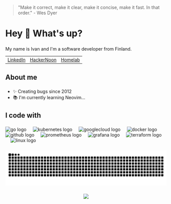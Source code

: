 > "Make it correct, make it clear, make it concise, make it fast. In that order." - Wes Dyer

# Hey 👋 What's up?

###

My name is Ivan and I'm a software developer from Finland.

<center>
  <table>
    <tbody>
      <tr class="odd">
        <td style="text-align: center;"><a href="https://www.linkedin.com/in/ivanlemeshev/">LinkedIn</a></td>
        <td style="text-align: center;"><a href="https://hackernoon.com/u/ivanlemeshev">HackerNoon</a></td>
         <td style="text-align: center;"><a href="https://github.com/ivanlemeshev/homelab">Homelab</a></td>
      </tr>
    </tbody>
  </table>
</center>

###

## About me

###

- ✨ Creating bugs since 2012
- 📚 I'm currently learning Neovim...
<!-- - 🎯 Goals: ... 
- 🎲 Fun fact: ... -->

###

## I code with

###

<div align="left">
  <img src="https://cdn.jsdelivr.net/gh/devicons/devicon/icons/go/go-original.svg" height="40" alt="go logo"  />
  <img width="12" />
  <img src="https://cdn.jsdelivr.net/gh/devicons/devicon/icons/kubernetes/kubernetes-plain.svg" height="40" alt="kubernetes logo"  />
  <img width="12" />
  <img src="https://cdn.jsdelivr.net/gh/devicons/devicon/icons/googlecloud/googlecloud-original.svg" height="40" alt="googlecloud logo"  />
  <img width="12" />
  <img src="https://cdn.jsdelivr.net/gh/devicons/devicon/icons/docker/docker-original.svg" height="40" alt="docker logo"  />
  <img width="12" />
  <img src="https://cdn.jsdelivr.net/gh/devicons/devicon/icons/github/github-original.svg" height="40" alt="github logo"  />
  <img width="12" />
  <img src="https://cdn.jsdelivr.net/gh/devicons/devicon/icons/prometheus/prometheus-original.svg" height="40" alt="prometheus logo"  />
  <img width="12" />
  <img src="https://cdn.jsdelivr.net/gh/devicons/devicon/icons/grafana/grafana-original.svg" height="40" alt="grafana logo"  />
  <img width="12" />
  <img src="https://cdn.jsdelivr.net/gh/devicons/devicon/icons/terraform/terraform-original.svg" height="40" alt="terraform logo"  />
  <img width="12" />
  <img src="https://cdn.jsdelivr.net/gh/devicons/devicon/icons/linux/linux-original.svg" height="40" alt="linux logo"  />
</div>

###

<img src="https://github.com/ivanlemeshev/ivanlemeshev/blob/output/github-contribution-grid-snake-dark.svg" alt="Snake animation" />

###

<div align="center">
  <img src="https://profile-counter.glitch.me/ivanlemeshev/count.svg?"/>
</div>

###

<!--
**ivanlemeshev/ivanlemeshev** is a ✨ _special_ ✨ repository because its `README.md` (this file) appears on your GitHub profile.

Here are some ideas to get you started:

- 🌱 I’m currently learning ...
- 👯 I’m looking to collaborate on ...
- 🤔 I’m looking for help with ...
- 💬 Ask me about ...
- 😄 Pronouns: ...
- ⚡ Fun fact: ...
-->
